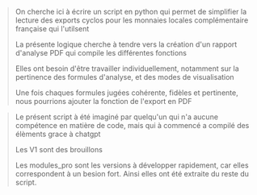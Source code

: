> On cherche ici à écrire un script en python qui permet de simplifier la lecture des exports cyclos pour les monnaies locales complémentaire française qui l'utilsent
> 
> La présente logique cherche à tendre vers la création d'un rapport d'analyse PDF qui compile les différentes fonctions
> 
> Elles ont besoin d'être travailler individuellement, notamment sur la pertinence des formules d'analyse, et des modes de visualisation
> 
> Une fois chaques formules jugées cohérente, fidèles et pertinente, nous pourrions ajouter la fonction de l'export en PDF

> Le présent script à été imaginé par quelqu'un qui n'a aucune compétence en matière de code, mais qui à commencé a compilé des élèments grace à chatgpt
> 
> Les V1 sont des brouillons
>
> Les modules_pro sont les versions à développer rapidement, car elles correspondent à un besion fort. Ainsi elles ont été extraite du reste du script. 
